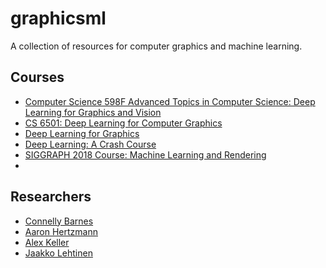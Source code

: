 # graphicsml
A collection of resources for computer graphics and machine learning.

## Courses

* [Computer Science 598F Advanced Topics in Computer Science: Deep Learning for Graphics and Vision](https://www.cs.princeton.edu/courses/archive/spring17/cos598F/)
* [CS 6501: Deep Learning for Computer Graphics](http://www.connellybarnes.com/work/class/2016/deep_learning_graphics/)
* [Deep Learning for Graphics](http://geometry.cs.ucl.ac.uk/dl4g/)
* [Deep Learning: A Crash Course](https://www.youtube.com/watch?v=r0Ogt-q956I&t=1317s)
* [SIGGRAPH 2018 Course: Machine Learning and Rendering](https://sites.google.com/site/mlandrendering/)
*

## Researchers

* [Connelly Barnes](http://www.connellybarnes.com/work/)
* [Aaron Hertzmann](https://www.dgp.toronto.edu/~hertzman/)
* [Alex Keller](https://research.nvidia.com/person/alex-keller)
* [Jaakko Lehtinen](https://users.aalto.fi/~lehtinj7/)